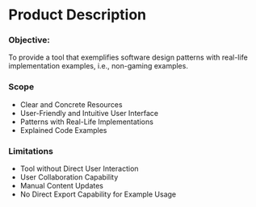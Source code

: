 #   Product Description

### Objective:

To provide a tool that exemplifies software design patterns with real-life implementation examples, i.e., non-gaming examples.

### Scope

-   Clear and Concrete Resources
-   User-Friendly and Intuitive User Interface
-   Patterns with Real-Life Implementations
-  Explained Code Examples
  
### Limitations

-   Tool without Direct User Interaction
-   User Collaboration Capability
-   Manual Content Updates
-   No Direct Export Capability for Example Usage
